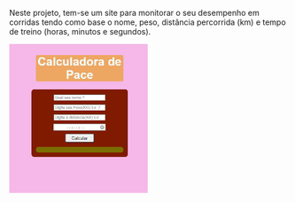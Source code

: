 
Neste projeto, tem-se um site para monitorar o seu desempenho em corridas tendo como base o nome, peso, distância percorrida (km) e tempo de treino (horas, minutos e segundos).

<a href="https://victorhmr.github.io/JS/Pace/"><img src="Pace.png" width="250px"></a>

